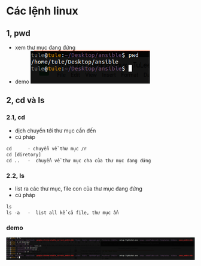 # Các lệnh linux

## 1, pwd 
- xem thư mục đang đứng 
- demo
    <img src="https://github.com/tulha161/linux/blob/main/images/03.01.png">
 
## 2, cd và ls 
### 2.1, cd 
 - dịch chuyển tới thư mục cần đến 
 - cú pháp 
````
cd      - chuyển về thư mục /r
cd [diretory] 
cd ..   -  chuyển về thư mục cha của thư mục đang đứng
```` 
### 2.2, ls
 - list ra các thư mục, file con của thư mục đang đứng
 - cú pháp
 ````
 ls
 ls -a   -  list all kể cả file, thư mục ẩn 
 ````
 ### demo
    
  <img src="https://github.com/tulha161/linux/blob/main/images/03.02.png">
 
